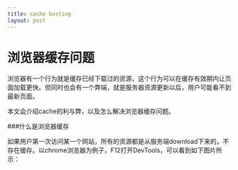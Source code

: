 ```yaml
---
title: cache busting
layout: post
---
```


# 浏览器缓存问题

浏览器有一个行为就是缓存已经下载过的资源，这个行为可以在缓存有效期内让页面加载更快。但同时也会有一个弊端，就是服务器资源更新以后，用户可能看不到最新页面。

本文会介绍cache的利与弊，以及怎么解决浏览器缓存问题。

###什么是浏览器缓存

如果用户第一次访问某一个网站，所有的资源都是从服务端download下来的，不存在缓存。以chrome浏览器为例子，F12打开DevTools，可以看到如下图片所示：




                        